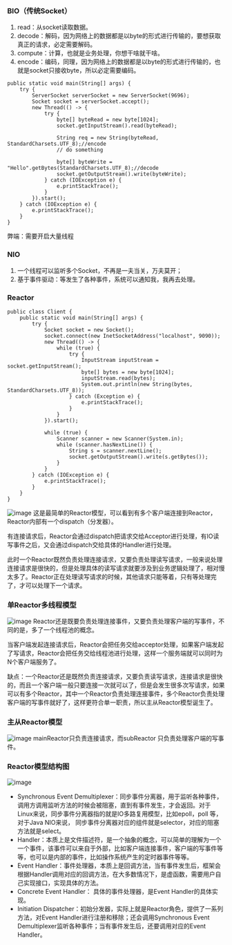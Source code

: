 ### BIO（传统Socket）
1. read：从socket读取数据。
2. decode：解码，因为网络上的数据都是以byte的形式进行传输的，要想获取真正的请求，必定需要解码。
3. compute：计算，也就是业务处理，你想干啥就干啥。
4. encode：编码，同理，因为网络上的数据都是以byte的形式进行传输的，也就是socket只接收byte，所以必定需要编码。


```
public static void main(String[] args) {
    try {
        ServerSocket serverSocket = new ServerSocket(9696);
        Socket socket = serverSocket.accept();
        new Thread(() -> {
            try {
                byte[] byteRead = new byte[1024];
                socket.getInputStream().read(byteRead);

                String req = new String(byteRead, StandardCharsets.UTF_8);//encode
                // do something

                byte[] byteWrite = "Hello".getBytes(StandardCharsets.UTF_8);//decode
                socket.getOutputStream().write(byteWrite);
            } catch (IOException e) {
                e.printStackTrace();
            }
        }).start();
    } catch (IOException e) {
        e.printStackTrace();
    }
}
```
弊端：需要开启大量线程

### NIO
1. 一个线程可以监听多个Socket，不再是一夫当关，万夫莫开；
2. 基于事件驱动：等发生了各种事件，系统可以通知我，我再去处理。

### Reactor

```
public class Client {
    public static void main(String[] args) {
        try {
            Socket socket = new Socket();
            socket.connect(new InetSocketAddress("localhost", 9090));
            new Thread(() -> {
                while (true) {
                    try {
                        InputStream inputStream = socket.getInputStream();
                        byte[] bytes = new byte[1024];
                        inputStream.read(bytes);
                        System.out.println(new String(bytes, StandardCharsets.UTF_8));
                    } catch (Exception e) {
                        e.printStackTrace();
                    }
                }
            }).start();

            while (true) {
                Scanner scanner = new Scanner(System.in);
                while (scanner.hasNextLine()) {
                    String s = scanner.nextLine();
                    socket.getOutputStream().write(s.getBytes());
                }
            }
        } catch (IOException e) {
            e.printStackTrace();
        }
    }
}
```
![image](https://user-gold-cdn.xitu.io/2020/3/25/17110c9504654736?imageView2/0/w/1280/h/960/format/webp/ignore-error/1)
这是最简单的Reactor模型，可以看到有多个客户端连接到Reactor，Reactor内部有一个dispatch（分发器）。

有连接请求后，Reactor会通过dispatch把请求交给Acceptor进行处理，有IO读写事件之后，又会通过dispatch交给具体的Handler进行处理。

此时一个Reactor既然负责处理连接请求，又要负责处理读写请求，一般来说处理连接请求是很快的，但是处理具体的读写请求就要涉及到业务逻辑处理了，相对慢太多了。Reactor正在处理读写请求的时候，其他请求只能等着，只有等处理完了，才可以处理下一个请求。

### 单Reactor多线程模型
![image](https://user-gold-cdn.xitu.io/2020/3/25/17110c95048a2009?imageView2/0/w/1280/h/960/format/webp/ignore-error/1)
Reactor还是既要负责处理连接事件，又要负责处理客户端的写事件，不同的是，多了一个线程池的概念。

当客户端发起连接请求后，Reactor会把任务交给acceptor处理，如果客户端发起了写请求，Reactor会把任务交给线程池进行处理，这样一个服务端就可以同时为N个客户端服务了。

缺点：一个Reactor还是既然负责连接请求，又要负责读写请求，连接请求是很快的，而且一个客户端一般只要连接一次就可以了，但是会发生很多次写请求，如果可以有多个Reactor，其中一个Reactor负责处理连接事件，多个Reactor负责处理客户端的写事件就好了，这样更符合单一职责，所以主从Reactor模型诞生了。

### 主从Reactor模型
![image](https://user-gold-cdn.xitu.io/2020/3/25/17110c950aa2bb48?imageView2/0/w/1280/h/960/format/webp/ignore-error/1)
mainReactor只负责连接请求，而subReactor 只负责处理客户端的写事件。

### Reactor模型结构图
![image](https://user-gold-cdn.xitu.io/2020/3/25/17110c950e4a66db?imageView2/0/w/1280/h/960/format/webp/ignore-error/1)
* Synchronous Event Demultiplexer：同步事件分离器，用于监听各种事件，调用方调用监听方法的时候会被阻塞，直到有事件发生，才会返回。对于Linux来说，同步事件分离器指的就是IO多路复用模型，比如epoll，poll 等， 对于Java NIO来说， 同步事件分离器对应的组件就是selector，对应的阻塞方法就是select。
* Handler：本质上是文件描述符，是一个抽象的概念，可以简单的理解为一个一个事件，该事件可以来自于外部，比如客户端连接事件，客户端的写事件等等，也可以是内部的事件，比如操作系统产生的定时器事件等等。
* Event Handler：事件处理器，本质上是回调方法，当有事件发生后，框架会根据Handler调用对应的回调方法，在大多数情况下，是虚函数，需要用户自己实现接口，实现具体的方法。
* Concrete Event Handler： 具体的事件处理器，是Event Handler的具体实现。
* Initiation Dispatcher：初始分发器，实际上就是Reactor角色，提供了一系列方法，对Event Handler进行注册和移除；还会调用Synchronous Event Demultiplexer监听各种事件；当有事件发生后，还要调用对应的Event Handler。